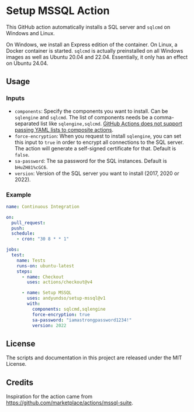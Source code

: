 # Setup MSSQL Action

This GitHub action automatically installs a SQL server and `sqlcmd` on Windows and Linux.

On Windows, we install an Express edition of the container. On Linux, a Docker container is started. `sqlcmd` is actually preinstalled on all Windows images as well as Ubuntu 20.04 and 22.04. Essentially, it only has an effect on Ubuntu 24.04.

## Usage

### Inputs

* `components`: Specify the components you want to install. Can be `sqlengine` and `sqlcmd`. The list of components needs be a comma-separated list like `sqlengine,sqlcmd`. [GitHub Actions does not support passing YAML lists to composite actions](https://github.com/actions/runner/issues/2238).
* `force-encryption`: When you request to install `sqlengine`, you can set this input to `true` in order to encrypt all connections to the SQL server. The action will generate a self-signed certificate for that. Default is `false`.
* `sa-password`: The sa password for the SQL instances. Default is `bHuZH81%cGC6`.
* `version`: Version of the SQL server you want to install (2017, 2020 or 2022).

### Example

```yaml
name: Continuous Integration

on:
  pull_request:
  push:
  schedule:
    - cron: "30 8 * * 1"

jobs:
  test:
    name: Tests
    runs-on: ubuntu-latest
    steps:
      - name: Checkout
        uses: actions/checkout@v4

      - name: Setup MSSQL
        uses: andyundso/setup-mssql@v1
        with:
          components: sqlcmd,sqlengine
          force-encryption: true
          sa-password: "iamastrongpassword1234!"
          version: 2022
```

## License

The scripts and documentation in this project are released under the MIT License.

## Credits

Inspiration for the action came from https://github.com/marketplace/actions/mssql-suite.
